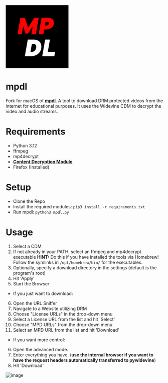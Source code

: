<img src="https://github.com/DevLARLEY/mpdl/blob/main/icon.png?raw=true" alt="drawing" width="200"/>

# mpdl

Fork for macOS of [**mpdl**](https://github.com/DevLARLEY/mpdl). A tool to download DRM protected videos from the internet for educational purposes. It uses the Widevine CDM to decrypt the video and audio streams.

# Requirements

- Python 3.12
- ffmpeg
- mp4decrypt
- [**Content Decryption Module**](https://forum.videohelp.com/threads/408031-Dumping-Your-own-L3-CDM-with-Android-Studio)
- Firefox (Installed)

# Setup

- Clone the Repo
- Install the required modules: `pip3 install -r requirements.txt`
- Run mpdl: `python3 mpdl.py`

# Usage

1. Select a CDM
2. If not already in your PATH, select an ffmpeg and mp4decrypt executable
   **HINT:** Do this if you have installed the tools via Homebrew! Follow the symlinks in `/opt/homebrew/bin/` for the executables.
3. Optionally, specify a download directory in the settings (default is the program's root)
4. Hit 'Apply'
5. Start the Browser

- If you just want to download:

6. Open the URL Sniffer
7. Navigate to a Website utilizing DRM
8. Choose "License URLs" in the drop-down menu
9. Select a License URL from the list and hit 'Select'
10. Choose "MPD URLs" from the drop-down menu
11. Select an MPD URL from the list and hit 'Download'

- If you want more control:

6. Open the advanced mode.
7. Enter everything you have. (**use the internal browser if you want to have the request headers automatically transferred to pywidevine**)
8. Hit 'Download'

![image](https://github.com/DevLARLEY/mpdl/assets/121249322/f51cf92c-cbc6-438e-a562-5b9500fed4d8)

